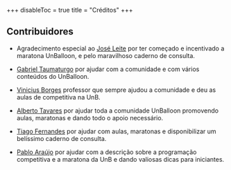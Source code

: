 +++
disableToc = true
title = "Créditos"
+++

## Contribuidores

- Agradecimento especial ao [José Leite](https://github.com/joseleite19) por ter começado e incentivado a maratona UnBalloon, e pelo maravilhoso caderno de consulta.

- [Gabriel Taumaturgo](https://github.com/GTaumaturgo) por ajudar com a comunidade e com vários conteúdos do UnBalloon.

- [Vinicius Borges](https://github.com/viniciusrpb) professor que sempre ajudou a comunidade e deu as aulas de competitiva na UnB.

- [Alberto Tavares](https://github.com/AlbertoDuarte) por ajudar toda a comunidade UnBalloon promovendo aulas, maratonas e dando todo o apoio necessário.

- [Tiago Fernandes](https://github.com/AlbertoDuarte) por ajudar com aulas, maratonas e disponibilizar um belíssimo caderno de consulta.

- [Pablo Araújo](https://github.com/pablo-aa) por ajudar com a descrição sobre a programação competitiva e a maratona da UnB e dando valiosas dicas para iniciantes.
